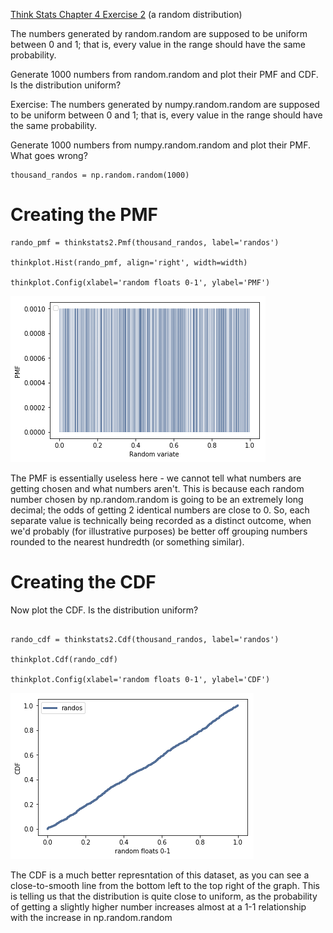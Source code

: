 [Think Stats Chapter 4 Exercise 2](http://greenteapress.com/thinkstats2/html/thinkstats2005.html#toc41) (a random distribution)

The numbers generated by random.random are supposed to be uniform between 0 and 1; that is, every value in the range should have the same probability.

Generate 1000 numbers from random.random and plot their PMF and CDF. Is the distribution uniform? 

Exercise: The numbers generated by numpy.random.random are supposed to be uniform between 0 and 1; that is, every value in the range should have the same probability.

Generate 1000 numbers from numpy.random.random and plot their PMF. What goes wrong?

```
thousand_randos = np.random.random(1000)
```
# Creating the PMF
```
rando_pmf = thinkstats2.Pmf(thousand_randos, label='randos')

thinkplot.Hist(rando_pmf, align='right', width=width)

thinkplot.Config(xlabel='random floats 0-1', ylabel='PMF')
```
![Randos_PMF](https://github.com/BNewborn/dsp/blob/master/randos_pmf.png)

The PMF is essentially useless here - we cannot tell what numbers are getting chosen and what numbers aren't. This is because each random number chosen by np.random.random is going to be an extremely long decimal; the odds of getting 2 identical numbers are close to 0. So, each separate value is technically being recorded as a distinct outcome, when we'd probably (for illustrative purposes) be better off grouping numbers rounded to the nearest hundredth (or something similar). 

# Creating the CDF


Now plot the CDF. Is the distribution uniform?
```

rando_cdf = thinkstats2.Cdf(thousand_randos, label='randos')

thinkplot.Cdf(rando_cdf)

thinkplot.Config(xlabel='random floats 0-1', ylabel='CDF')
```

![Randos_CDF](https://github.com/BNewborn/dsp/blob/master/randos_cdf.png)

The CDF is a much better represntation of this dataset, as you can see a close-to-smooth line from the bottom left to the top right of the graph. This is telling us that the distribution is quite close to uniform, as the probability of getting a slightly higher number increases almost at a 1-1 relationship with the increase in np.random.random

